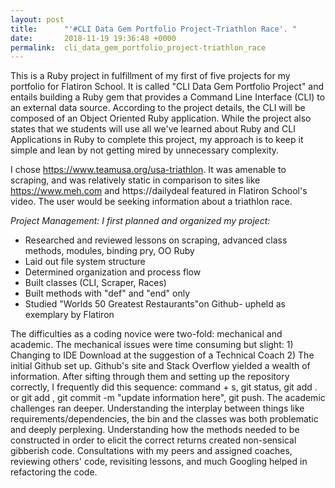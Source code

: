 ```yaml
---
layout: post
title:      "'#CLI Data Gem Portfolio Project-Triathlon Race'. "
date:       2018-11-19 19:36:48 +0000
permalink:  cli_data_gem_portfolio_project-triathlon_race
---
```



This is a Ruby project in fulfillment of my first of five projects for my portfolio for Flatiron School.  It is called "CLI Data Gem Portfolio Project" and entails building a Ruby gem that provides a Command Line Interface (CLI) to an external data source. According to the project details, the CLI will be composed of an Object Oriented Ruby application. While the project also states that we students will use all we've learned about Ruby and CLI Applications in Ruby to complete this project, my approach is to keep it simple and lean  by not getting mired by unnecessary complexity.   

I  chose https://www.teamusa.org/usa-triathlon. It was amenable to scraping, and was relatively static in comparison to sites  like https://www.meh.com and https://dailydeal featured in Flatiron School's video.  The user would be seeking information about a triathlon race.  

*Project Management: I first planned and organized my project:*
* Researched and reviewed lessons on scraping, advanced class methods, modules, binding pry, OO Ruby
* Laid out file system structure 
* Determined organization and process flow 
* Built classes (CLI, Scraper, Races)
* Built methods with "def" and "end" only
* Studied "Worlds 50 Greatest Restaurants"on Github- upheld as exemplary by Flatiron 


The difficulties as a coding novice were two-fold: mechanical and academic. The mechanical issues were time consuming but slight:  1) Changing to IDE Download at the suggestion of a Technical Coach 2) The  initial Github set up. Github's site and Stack Overflow yielded a wealth of information. After sifting through them and setting up the repository correctly, I frequently did this sequence: command + s,  git status, git add .    or git add <filename>, git commit -m "update information here",  git push. The academic challenges ran deeper.  Understanding the interplay between things like requirements/dependencies, the bin and the classes  was both problematic and deeply perplexing.  Understanding how the methods needed to be constructed in order  to elicit the correct returns created non-sensical gibberish code.  Consultations with my peers and assigned coaches, reviewing others' code, revisiting lessons, and much Googling helped in refactoring the code.  
 


